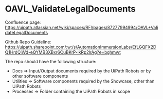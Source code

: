 # OAVL_ValidateLegalDocuments

Confluence page: https://uipath.atlassian.net/wiki/spaces/RFI/pages/87277994994/OAVL+ValidateLegalDocuments


Github Repo Guideline:
https://uipath.sharepoint.com/:w:/s/AutomationImmersionLabs/EfLGQFX2DQ1HrdQlWd-eQYMB3XBxr6CuBKrP-lkRp2lrAg?e=bghmwt 

The repo should have the following structure:
- Docs => Input/Output documents required by the UiPath Robots or by other software components
- Utilities => Software components required by the Showcase, other than UiPath Robots
- Processes => Folder containing the UiPath Robots in scope
